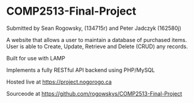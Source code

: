 # COMP2513-Final-Project

Submitted by Sean Rogowsky, (134715r) and  Peter Jadczyk (162580j)

A website that allows a user to maintain a database of purchased items.  User is able to Create, Update, Retrieve and Delete (CRUD) any records.

Built for use with LAMP

Implements a fully RESTful API backend using PHP/MySQL


Hosted live at https://project.nogorogo.ca

Sourceode at https://github.com/rogowskys/COMP2513-Final-Project
